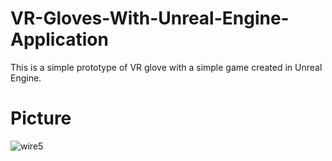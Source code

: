 # VR-Gloves-With-Unreal-Engine-Application
This is a simple prototype of VR glove with a simple game created in Unreal Engine.
# Picture
![wire5](https://github.com/abdalla20736/VR-Gloves-With-Unreal-Engine-Application/assets/55684848/2170baf7-252d-401e-802b-92813ea40b41)
